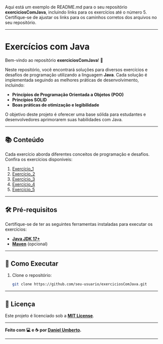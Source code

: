 Aqui está um exemplo de README.md para o seu repositório **exerciciosComJava**, incluindo links para os exercícios até o número 5. Certifique-se de ajustar os links para os caminhos corretos dos arquivos no seu repositório.

---

# Exercícios com Java

Bem-vindo ao repositório **exerciciosComJava**! 🚀

Neste repositório, você encontrará soluções para diversos exercícios e desafios de programação utilizando a linguagem **Java**. Cada solução é implementada seguindo as melhores práticas de desenvolvimento, incluindo:

- **Princípios de Programação Orientada a Objetos (POO)**
- **Princípios SOLID**
- **Boas práticas de otimização e legibilidade**

O objetivo deste projeto é oferecer uma base sólida para estudantes e desenvolvedores aprimorarem suas habilidades com Java.

---

## 📚 Conteúdo

Cada exercício aborda diferentes conceitos de programação e desafios. Confira os exercícios disponíveis:

1. [Exercício_1](https://github.com/DanielSUTD/ExerciciosComJava/tree/main/exercicio_1) 
2. [Exercício_2](https://github.com/DanielSUTD/ExerciciosComJava/tree/main/exercicio_2)
3. [Exercício_3](https://github.com/DanielSUTD/ExerciciosComJava/tree/main/exercicio_3)
4. [Exercício_4](https://github.com/DanielSUTD/ExerciciosComJava/tree/main/exercicio_4)
5. [Exercício_5](https://github.com/DanielSUTD/ExerciciosComJava/tree/main/exercicio_5)

---

## 🛠️ Pré-requisitos

Certifique-se de ter as seguintes ferramentas instaladas para executar os exercícios:

- **[Java JDK 17+](https://www.oracle.com/java/technologies/javase/jdk17-archive-downloads.html)**
- **[Maven](https://maven.apache.org/)** (opcional)

---

## 🚀 Como Executar

1. Clone o repositório:
   ```bash
   git clone https://github.com/seu-usuario/exerciciosComJava.git
   ```
   

---

## 📃 Licença

Este projeto é licenciado sob a **[MIT License](./LICENSE)**. 

---

**Feito com 💻 e ☕ por [Daniel Umberto](https://github.com/DanielSUTD).**

---
